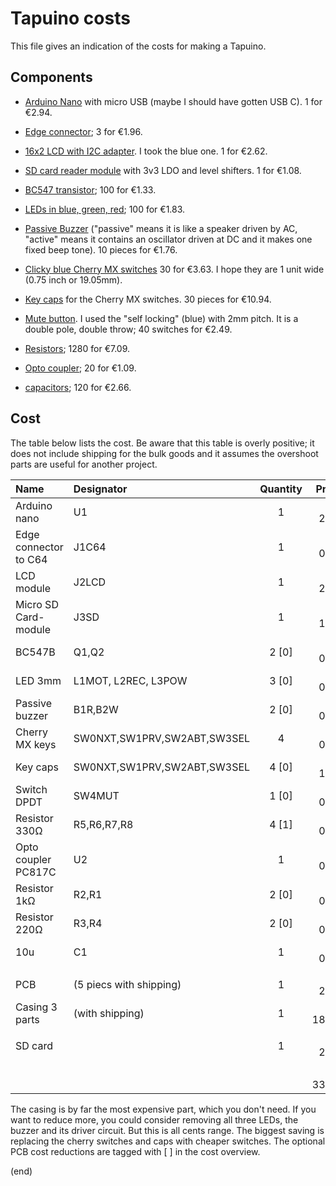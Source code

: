 # Tapuino costs

This file gives an indication of the costs for making a Tapuino.


## Components

- [Arduino Nano](https://www.aliexpress.com/item/4000310677263.html)
  with micro USB (maybe I should have gotten USB C). 1 for €2.94.

- [Edge connector](https://www.aliexpress.com/item/33015746310.html);
  3 for €1.96.

- [16x2 LCD with I2C adapter](https://www.aliexpress.com/item/1005006964073869.html).
  I took the blue one. 1 for €2.62.

- [SD card reader module](https://www.aliexpress.com/item/1005006457603056.html)
  with 3v3 LDO and level shifters. 1 for €1.08.

- [BC547 transistor](https://www.aliexpress.com/item/1005007339082012.html);
  100 for €1.33.

- [LEDs in blue, green, red](https://www.aliexpress.com/item/1005005708510866.html);
  100 for €1.83.
  
- [Passive Buzzer](https://www.aliexpress.com/item/1005007548587680.html)
  ("passive" means it is like a speaker driven by AC, "active" means
  it contains an oscillator driven at DC and it makes one fixed beep tone).
  10 pieces for €1.76.

- [Clicky blue Cherry MX switches](https://www.aliexpress.com/item/1005007052759423.html)
  30 for €3.63. I hope they are 1 unit wide (0.75 inch or 19.05mm).

- [Key caps](https://www.aliexpress.com/item/1005006477890497.html)
  for the Cherry MX switches. 30 pieces for €10.94.

- [Mute button](https://www.aliexpress.com/item/32699676258.html).
  I used the "self locking" (blue) with 2mm pitch.
  It is a double pole, double throw; 40 switches for €2.49.

- [Resistors](https://www.aliexpress.com/item/1005008240285872.html);
  1280 for €7.09.

- [Opto coupler](https://www.aliexpress.com/item/1005006281381268.html);
  20 for €1.09.

- [capacitors](https://www.aliexpress.com/item/1005007426523574.html);
  120 for €2.66.


## Cost

The table below lists the cost.
Be aware that this table is overly positive; it does not include shipping
for the bulk goods and it assumes the overshoot parts are useful for another project.


| Name                  | Designator                  | Quantity  |  Price  |
|:----------------------|:----------------------------|:---------:|--------:|
| Arduino nano          | U1                          | 1         | €  2.94 |
| Edge connector to C64 | J1C64                       | 1         | €  0.65 |
| LCD module            | J2LCD                       | 1         | €  2.62 |
| Micro SD Card-module  | J3SD                        | 1         | €  1.08 |
| BC547B                | Q1,Q2                       | 2  [0]    | €  0.03 |
| LED 3mm               | L1MOT, L2REC, L3POW         | 3  [0]    | €  0.05 |
| Passive buzzer        | B1R,B2W                     | 2  [0]    | €  0.35 |
| Cherry MX keys        | SW0NXT,SW1PRV,SW2ABT,SW3SEL | 4         | €  0.48 |
| Key caps              | SW0NXT,SW1PRV,SW2ABT,SW3SEL | 4  [0]    | €  1.46 |
| Switch DPDT           | SW4MUT                      | 1  [0]    | €  0.06 |
| Resistor 330Ω         | R5,R6,R7,R8                 | 4  [1]    | €  0.02 |
| Opto coupler PC817C   | U2                          | 1         | €  0.05 |
| Resistor 1kΩ          | R2,R1                       | 2  [0]    | €  0.01 |
| Resistor 220Ω         | R3,R4                       | 2  [0]    | €  0.01 |
| 10u                   | C1                          | 1         | €  0.02 |
|                       |                             |           |         |
| PCB                   | (5 piecs with shipping)     | 1         | €  2.13 |
| Casing 3 parts        | (with shipping)             | 1         | € 18.78 |
|                       |                             |           |         |
| SD card               |                             | 1         | €  2.28 |
|                       |                             |           |         |
|                       |                             |           | € 33.02 |

The casing is by far the most expensive part, which you don't need. 
If you want to reduce more, you could consider removing all three LEDs, 
the buzzer and its driver circuit. But this is all cents range.
The biggest saving is replacing the cherry switches and caps 
with cheaper switches.
The optional PCB cost reductions are tagged with [ ] in the cost overview.


(end)
